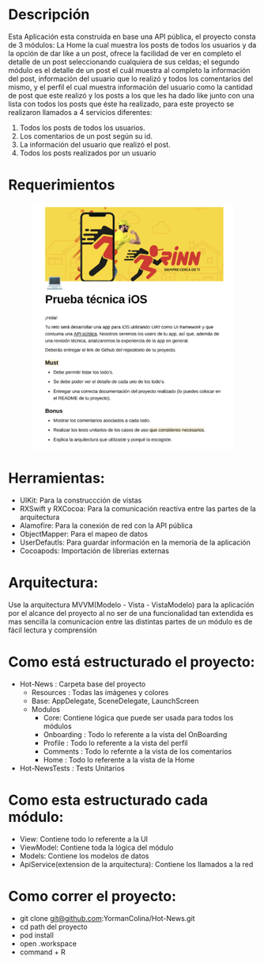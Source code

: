 #  Descripción 
<div align='left'>
Esta Aplicación esta construida en base una API pública, el proyecto consta de 3 módulos: La Home la cual muestra los posts de todos los usuarios y da la opción de dar like a un post, ofrece la facilidad de ver en completo el detalle de un post seleccionando cualquiera de sus celdas; el segundo módulo es el detalle de un post el cuál muestra al completo la información del post, información del usuario que lo realizó y todos los comentarios del mismo, y el perfíl el cual muestra información del usuario como la cantidad de post que este realizó y los posts a los que les ha dado like junto con una lista con todos los posts que éste ha realizado, para este proyecto se realizaron llamados a 4 servicios diferentes: 
 
 1) Todos los posts de todos los usuarios. 
 2) Los comentarios de un post según su id. 
 3) La información del usuario que realizó el post. 
 4) Todos los posts realizados por un usuario

 
 # Requerimientos
 
 <div align='center'>
<a href="url"><img src="https://github.com/YormanColina/Hot-News/blob/main/Hot-News/resources/Requerimientos.png" align="center" height=500></a>
 </div>
 
# Herramientas:
 
 - UIKit: Para la construccción de vistas
 - RXSwift y RXCocoa: Para la comunicación reactiva entre las partes de la arquitectura
 - Alamofire: Para la conexión de red con la API pública
 - ObjectMapper: Para el mapeo de datos
 - UserDefautls: Para guardar información en la memoria de la aplicación
 - Cocoapods: Importación de librerias externas
 
# Arquitectura:
 Use la arquitectura MVVM(Modelo - Vista - VistaModelo) para la aplicación por el alcance del proyecto al no ser de una funcionalidad tan extendida es mas sencilla la comunicacion entre las distintas partes de un módulo es de fácil lectura y comprensión
 
# Como está estructurado el proyecto:
- Hot-News : Carpeta base del proyecto
  - Resources : Todas las imágenes y colores
  - Base: AppDelegate, SceneDelegate, LaunchScreen
  - Modulos 
    - Core: Contiene lógica que puede ser usada para todos los módulos
    - Onboarding : Todo lo referente a la vista del OnBoarding
    - Profile : Todo lo referente a la vista del perfil
    - Comments : Todo lo refernte a la vista de los comentarios
    - Home : Todo lo referente a la vista de la Home
 - Hot-NewsTests : Tests Unitarios
 
 # Como esta estructurado cada módulo:
- View: Contiene todo lo referente a la UI
- ViewModel: Contiene toda la lógica del módulo
- Models: Contiene los modelos de datos
- ApiService(extension de la arquitectura): Contiene los llamados a la red

 
 # Como correr el proyecto:
 - git clone git@github.com:YormanColina/Hot-News.git
 - cd path del proyecto
 - pod install
 - open .workspace
 - command + R
 
